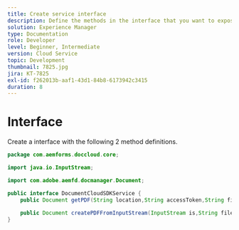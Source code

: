 ```yaml
---
title: Create service interface
description: Define the methods in the interface that you want to expose
solution: Experience Manager
type: Documentation
role: Developer
level: Beginner, Intermediate
version: Cloud Service
topic: Development
thumbnail: 7825.jpg
jira: KT-7825
exl-id: f262013b-aaf1-43d1-84b8-6173942c3415
duration: 8
---
```


# Interface

Create a interface with the following 2 method definitions.

```java
package com.aemforms.doccloud.core;

import java.io.InputStream;

import com.adobe.aemfd.docmanager.Document;

public interface DocumentCloudSDKService {	
	public Document getPDF(String location,String accessToken,String fileName);
	
    public Document createPDFFromInputStream(InputStream is,String fileName);
}
```
